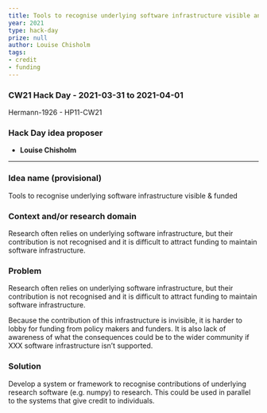 ```yaml
---
title: Tools to recognise underlying software infrastructure visible and funded
year: 2021
type: hack-day
prize: null
author: Louise Chisholm
tags:
- credit
- funding
---
```


### CW21 Hack Day - 2021-03-31 to 2021-04-01

Hermann-1926 - HP11-CW21


### **Hack Day idea proposer**

* **Louise Chisholm**

---


### **Idea name (provisional)**

Tools to recognise underlying software infrastructure visible & funded

### **Context and/or research domain**

Research often relies on underlying software infrastructure, but their contribution is not recognised and it is difficult to attract funding to maintain software infrastructure.


### **Problem**

Research often relies on underlying software infrastructure, but their contribution is not recognised and it is difficult to attract funding to maintain software infrastructure.

Because the contribution of this infrastructure is invisible, it is harder to lobby for funding from policy makers and funders.  It is also lack of awareness of what the consequences could be to the wider community if XXX software infrastructure isn’t supported.


### **Solution**

Develop a system or framework to recognise contributions of underlying research software (e.g. numpy) to research. This could be used in parallel to the systems that give credit to individuals. 


